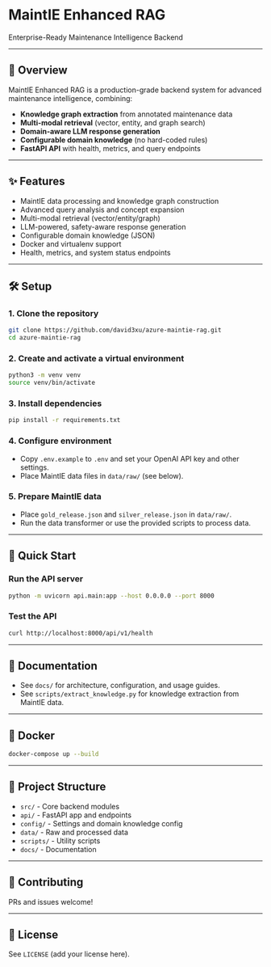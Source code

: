 # MaintIE Enhanced RAG

Enterprise-Ready Maintenance Intelligence Backend

---

## 🚀 Overview

MaintIE Enhanced RAG is a production-grade backend system for advanced maintenance intelligence, combining:

- **Knowledge graph extraction** from annotated maintenance data
- **Multi-modal retrieval** (vector, entity, and graph search)
- **Domain-aware LLM response generation**
- **Configurable domain knowledge** (no hard-coded rules)
- **FastAPI API** with health, metrics, and query endpoints

---

## ✨ Features

- MaintIE data processing and knowledge graph construction
- Advanced query analysis and concept expansion
- Multi-modal retrieval (vector/entity/graph)
- LLM-powered, safety-aware response generation
- Configurable domain knowledge (JSON)
- Docker and virtualenv support
- Health, metrics, and system status endpoints

---

## 🛠️ Setup

### 1. Clone the repository

```bash
git clone https://github.com/david3xu/azure-maintie-rag.git
cd azure-maintie-rag
```

### 2. Create and activate a virtual environment

```bash
python3 -m venv venv
source venv/bin/activate
```

### 3. Install dependencies

```bash
pip install -r requirements.txt
```

### 4. Configure environment

- Copy `.env.example` to `.env` and set your OpenAI API key and other settings.
- Place MaintIE data files in `data/raw/` (see below).

### 5. Prepare MaintIE data

- Place `gold_release.json` and `silver_release.json` in `data/raw/`.
- Run the data transformer or use the provided scripts to process data.

---

## 🚦 Quick Start

### Run the API server

```bash
python -m uvicorn api.main:app --host 0.0.0.0 --port 8000
```

### Test the API

```bash
curl http://localhost:8000/api/v1/health
```

---

## 📝 Documentation

- See `docs/` for architecture, configuration, and usage guides.
- See `scripts/extract_knowledge.py` for knowledge extraction from MaintIE data.

---

## 🐳 Docker

```bash
docker-compose up --build
```

---

## 📂 Project Structure

- `src/` - Core backend modules
- `api/` - FastAPI app and endpoints
- `config/` - Settings and domain knowledge config
- `data/` - Raw and processed data
- `scripts/` - Utility scripts
- `docs/` - Documentation

---

## 🤝 Contributing

PRs and issues welcome!

---

## 📄 License

See `LICENSE` (add your license here).
